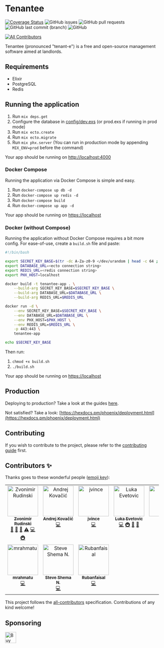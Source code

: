 # Tenantee
[![Coverage Status](https://coveralls.io/repos/github/zvonimirr/tenantee/badge.svg?branch=dev)](https://coveralls.io/github/zvonimirr/tenantee?branch=dev)
![GitHub issues](https://img.shields.io/github/issues-raw/zvonimirr/tenantee)
![GitHub pull requests](https://img.shields.io/github/issues-pr-raw/zvonimirr/tenantee)
![GitHub last commit (branch)](https://img.shields.io/github/last-commit/zvonimirr/tenantee/dev)
![GitHub](https://img.shields.io/github/license/zvonimirr/tenantee)
<!-- ALL-CONTRIBUTORS-BADGE:START - Do not remove or modify this section -->
[![All Contributors](https://img.shields.io/badge/all_contributors-10-orange.svg?style=flat-square)](#contributors-)
<!-- ALL-CONTRIBUTORS-BADGE:END -->

Tenantee (pronounced "tenant-e") is a free and open-source management software aimed at landlords.

## Requirements
- Elixir
- PostgreSQL
- Redis

## Running the application
1. Run `mix deps.get`
2. Configure the database in [config/dev.exs](./backend/config/dev.exs) (or prod.exs if running in prod mode)
3. Run `mix ecto.create`
4. Run `mix ecto.migrate`
5. Run `mix phx.server` (You can run in production mode by appending `MIX_ENV=prod` before the command)

Your app should be running on [http://localhost:4000](http://localhost:4000)

### Docker Compose
Running the application via Docker Compose is simple and easy.
1. Run `docker-compose up db -d`
2. Run `docker-compose up redis -d`
3. Run `docker-compose build`
3. Run `docker-compose up app -d`

Your app should be running on [https://localhost](https://localhost)

### Docker (without Compose)
Running the application without Docker Compose requires a bit more config.
For ease-of-use, create a `build.sh` file and paste:
```sh
#!/bin/bash

export SECRET_KEY_BASE=$(tr -dc A-Za-z0-9 </dev/urandom | head -c 64 ; echo '')
export DATABASE_URL=<ecto connection string>
export REDIS_URL=<redis connection string>
export PHX_HOST=localhost

docker build -t tenantee-app . \
    --build-arg SECRET_KEY_BASE=$SECRET_KEY_BASE \
    --build-arg DATABASE_URL=$DATABASE_URL \
    --build-arg REDIS_URL=$REDIS_URL

docker run -d \
    --env SECRET_KEY_BASE=$SECRET_KEY_BASE \
    --env DATABASE_URL=$DATABASE_URL \
    --env PHX_HOST=$PHX_HOST \
    --env REDIS_URL=$REDIS_URL \
    -p 443:443 \
    tenantee-app

echo $SECRET_KEY_BASE
```

Then run:
1. `chmod +x build.sh`
2. `./build.sh`

Your app should be running on [https://localhost](https://localhost)

## Production
Deploying to production? Take a look at the guides [here](deployment).

Not satisfied? Take a look: [https://hexdocs.pm/phoenix/deployment.html](https://hexdocs.pm/phoenix/deployment.html)

## Contributing
If you wish to contribute to the project, please refer to the [contributing guide](./CONTRIBUTING.md) first.

## Contributors ✨

Thanks goes to these wonderful people ([emoji key](https://allcontributors.org/docs/en/emoji-key)):

<!-- ALL-CONTRIBUTORS-LIST:START - Do not remove or modify this section -->
<!-- prettier-ignore-start -->
<!-- markdownlint-disable -->
<table>
  <tbody>
    <tr>
      <td align="center" valign="top" width="14.28%"><a href="http://zvonimirr.github.io"><img src="https://avatars.githubusercontent.com/u/18758022?v=4?s=100" width="100px;" alt="Zvonimir Rudinski"/><br /><sub><b>Zvonimir Rudinski</b></sub></a><br /><a href="#ideas-zvonimirr" title="Ideas, Planning, & Feedback">🤔</a> <a href="https://github.com/zvonimirr/tenantee/commits?author=zvonimirr" title="Documentation">📖</a> <a href="#projectManagement-zvonimirr" title="Project Management">📆</a> <a href="https://github.com/zvonimirr/tenantee/commits?author=zvonimirr" title="Tests">⚠️</a> <a href="https://github.com/zvonimirr/tenantee/commits?author=zvonimirr" title="Code">💻</a> <a href="#infra-zvonimirr" title="Infrastructure (Hosting, Build-Tools, etc)">🚇</a></td>
      <td align="center" valign="top" width="14.28%"><a href="https://github.com/kovaj024"><img src="https://avatars.githubusercontent.com/u/35566682?v=4?s=100" width="100px;" alt="Andrej Kovačić"/><br /><sub><b>Andrej Kovačić</b></sub></a><br /><a href="https://github.com/zvonimirr/tenantee/commits?author=kovaj024" title="Code">💻</a></td>
      <td align="center" valign="top" width="14.28%"><a href="https://github.com/jvince"><img src="https://avatars.githubusercontent.com/u/8256496?v=4?s=100" width="100px;" alt="jvince"/><br /><sub><b>jvince</b></sub></a><br /><a href="https://github.com/zvonimirr/tenantee/commits?author=jvince" title="Code">💻</a></td>
      <td align="center" valign="top" width="14.28%"><a href="https://github.com/lukaevet"><img src="https://avatars.githubusercontent.com/u/108657761?v=4?s=100" width="100px;" alt="Luka Evetovic"/><br /><sub><b>Luka Evetovic</b></sub></a><br /><a href="https://github.com/zvonimirr/tenantee/commits?author=lukaevet" title="Code">💻</a> <a href="#infra-lukaevet" title="Infrastructure (Hosting, Build-Tools, etc)">🚇</a> <a href="https://github.com/zvonimirr/tenantee/commits?author=lukaevet" title="Documentation">📖</a> <a href="https://github.com/zvonimirr/tenantee/issues?q=author%3Alukaevet" title="Bug reports">🐛</a></td>
      <td align="center" valign="top" width="14.28%"><a href="https://github.com/MilaFazekas"><img src="https://avatars.githubusercontent.com/u/79193172?v=4?s=100" width="100px;" alt="Milly"/><br /><sub><b>Milly</b></sub></a><br /><a href="https://github.com/zvonimirr/tenantee/issues?q=author%3AMilaFazekas" title="Bug reports">🐛</a> <a href="https://github.com/zvonimirr/tenantee/commits?author=MilaFazekas" title="Code">💻</a></td>
      <td align="center" valign="top" width="14.28%"><a href="http://mithin.hashnode.dev"><img src="https://avatars.githubusercontent.com/u/109973775?v=4?s=100" width="100px;" alt="MITHIN DEV "/><br /><sub><b>MITHIN DEV </b></sub></a><br /><a href="https://github.com/zvonimirr/tenantee/commits?author=mithindev" title="Documentation">📖</a></td>
      <td align="center" valign="top" width="14.28%"><a href="https://akosszarvak.com/"><img src="https://avatars.githubusercontent.com/u/43302360?v=4?s=100" width="100px;" alt="Szarvák Ákos"/><br /><sub><b>Szarvák Ákos</b></sub></a><br /><a href="https://github.com/zvonimirr/tenantee/commits?author=akosszarvak" title="Code">💻</a></td>
    </tr>
    <tr>
      <td align="center" valign="top" width="14.28%"><a href="https://github.com/mrahmatu"><img src="https://avatars.githubusercontent.com/u/122431690?v=4?s=100" width="100px;" alt="mrahmatu"/><br /><sub><b>mrahmatu</b></sub></a><br /><a href="https://github.com/zvonimirr/tenantee/commits?author=mrahmatu" title="Code">💻</a></td>
      <td align="center" valign="top" width="14.28%"><a href="https://github.com/Steve0012345"><img src="https://avatars.githubusercontent.com/u/66390650?v=4?s=100" width="100px;" alt="Steve Shema N."/><br /><sub><b>Steve Shema N.</b></sub></a><br /><a href="https://github.com/zvonimirr/tenantee/commits?author=Steve0012345" title="Code">💻</a></td>
      <td align="center" valign="top" width="14.28%"><a href="https://github.com/Rubanfaisal"><img src="https://avatars.githubusercontent.com/u/68466872?v=4?s=100" width="100px;" alt="Rubanfaisal"/><br /><sub><b>Rubanfaisal</b></sub></a><br /><a href="https://github.com/zvonimirr/tenantee/commits?author=Rubanfaisal" title="Code">💻</a></td>
    </tr>
  </tbody>
</table>

<!-- markdownlint-restore -->
<!-- prettier-ignore-end -->

<!-- ALL-CONTRIBUTORS-LIST:END -->

This project follows the [all-contributors](https://github.com/all-contributors/all-contributors) specification. Contributions of any kind welcome!

## Sponsoring

<a href='https://ko-fi.com/P5P4GKOBP' target='_blank'><img height='36' style='border:0px;height:36px;' src='https://storage.ko-fi.com/cdn/kofi5.png?v=3' border='0' alt='Buy Me a Coffee at ko-fi.com' /></a>
